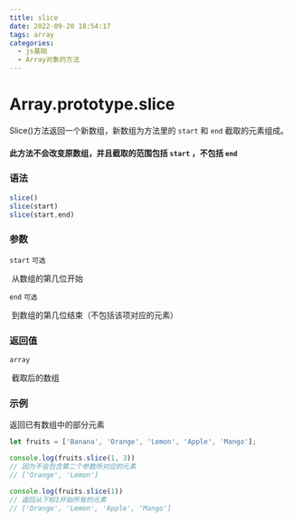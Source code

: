 ```yaml
---
title: slice
date: 2022-09-20 18:54:17
tags: array
categories:
  - js基础
  - Array对象的方法
---
```


# Array.prototype.slice

Slice()方法返回一个新数组，新数组为方法里的 `start` 和 `end` 截取的元素组成。

#### 此方法不会改变原数组，并且截取的范围包括 `start` ，不包括 `end` 

### 语法

```js
slice()
slice(start)
slice(start,end)
```

### 参数

`start`	`可选`

​	从数组的第几位开始

`end`	`可选`

​	到数组的第几位结束（不包括该项对应的元素）

### 返回值

`array`

​	截取后的数组

### 示例

返回已有数组中的部分元素

```js
let fruits = ['Banana', 'Orange', 'Lemon', 'Apple', 'Mango'];

console.log(fruits.slice(1, 3)) 
// 因为不会包含第二个参数所对应的元素
// ['Orange', 'Lemon']

console.log(fruits.slice(1)) 
// 返回从下标1开始所有的元素
// ['Orange', 'Lemon', 'Apple', 'Mango']
```

